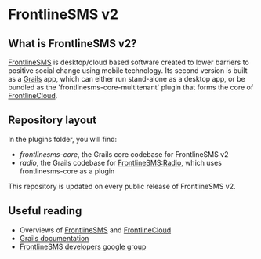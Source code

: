 # FrontlineSMS v2
## What is FrontlineSMS v2?
[FrontlineSMS](http://www.frontlinesms.com) is desktop/cloud based software created to lower barriers to positive social change using mobile technology. Its second version is built as a [Grails](http://grails.org/) app, which can either run stand-alone as a desktop app, or be bundled as the 'frontlinesms-core-multitenant' plugin that forms the core of [FrontlineCloud](http://cloud.frontlinesms.com).

## Repository layout
In the plugins folder, you will find:
- *frontlinesms-core*, the Grails core codebase for FrontlineSMS v2
- *radio*, the Grails codebase for [FrontlineSMS:Radio](http://www.frontlinesms.com/technologies/beta-products/), which uses frontlinesms-core as a plugin

This repository is updated on every public release of FrontlineSMS v2.

## Useful reading
- Overviews of [FrontlineSMS](http://www.frontlinesms.com/technologies/frontlinesms-overview/) and [FrontlineCloud](http://www.frontlinesms.com/technologies/frontlinecloud-overview/)
- [Grails documentation](https://grails.org/)
- [FrontlineSMS developers google group](https://groups.google.com/forum/#!forum/frontlinesms-developers)
